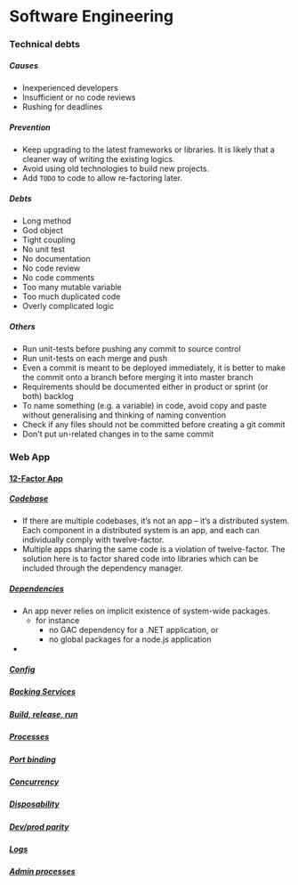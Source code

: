 # Software Engineering

### Technical debts

##### Causes

- Inexperienced developers
- Insufficient or no code reviews
- Rushing for deadlines

##### Prevention

- Keep upgrading to the latest frameworks or libraries. It is likely that a cleaner way of writing the existing logics.
- Avoid using old technologies to build new projects.
- Add `TODO` to code to allow re-factoring later.

##### Debts

- Long method
- God object
- Tight coupling
- No unit test
- No documentation
- No code review
- No code comments
- Too many mutable variable
- Too much duplicated code
- Overly complicated logic

##### Others

- Run unit-tests before pushing any commit to source control
- Run unit-tests on each merge and push
- Even a commit is meant to be deployed immediately, it is better to make the commit onto a branch before merging it into master branch
- Requirements should be documented either in product or sprint (or both) backlog
- To name something (e.g. a variable) in code, avoid copy and paste without generalising and thinking of naming convention
- Check if any files should not be committed before creating a git commit
- Don't put un-related changes in to the same commit

### Web App

#### [12-Factor App](https://12factor.net/)

##### [Codebase](https://12factor.net/codebase)

- If there are multiple codebases, it’s not an app – it’s a distributed system. Each component in a distributed system is an app, and each can individually comply with twelve-factor.
- Multiple apps sharing the same code is a violation of twelve-factor. The solution here is to factor shared code into libraries which can be included through the dependency manager.

##### [Dependencies](https://12factor.net/dependencies)

- An app never relies on implicit existence of system-wide packages.
  - for instance
    - no GAC dependency for a .NET application, or
    - no global packages for a node.js application
-

##### [Config](https://12factor.net/config)



##### [Backing Services](https://12factor.net/backing-services)

##### [Build, release, run](https://12factor.net/build-release-run)

##### [Processes](https://12factor.net/processes)

##### [Port binding](https://12factor.net/port-binding)

##### [Concurrency](https://12factor.net/concurrency)

##### [Disposability](https://12factor.net/disposability)

##### [Dev/prod parity](https://12factor.net/dev-prod-parity)

##### [Logs](https://12factor.net/logs)

##### [Admin processes](https://12factor.net/admin-processes)

